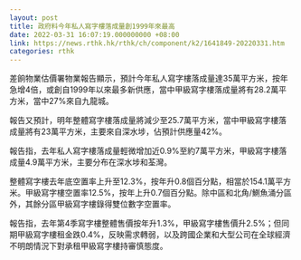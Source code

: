 ```yaml
---
layout: post
title: 政府料今年私人寫字樓落成量創1999年來最高
date: 2022-03-31 16:07:19.000000000 +08:00
link: https://news.rthk.hk/rthk/ch/component/k2/1641849-20220331.htm
categories: rthk
---
```


差餉物業估價署物業報告顯示，預計今年私人寫字樓落成量達35萬平方米，按年急增4倍，或創自1999年以來最多新供應，當中甲級寫字樓落成量將有28.2萬平方米，當中27%來自九龍城。

報告又預計，明年整體寫字樓落成量將減少至25.7萬平方米，當中甲級寫字樓落成量將有23萬平方米，主要來自深水埗，佔預計供應量42%。

報告指，去年私人寫字樓落成量輕微增加近0.9%至約7萬平方米，甲級寫字樓落成量4.9萬平方米，主要分布在深水埗和荃灣。

整體寫字樓去年底空置率上升至12.3%，按年升0.8個百分點，相當於154.1萬平方米。甲級寫字樓空置率12.5%，按年上升0.7個百分點。除中區和北角/鰂魚涌分區外，其餘分區甲級寫字樓錄得雙位數字空置率。

報告指，去年第4季寫字樓整體售價按年升1.3%，甲級寫字樓售價升2.5%；但同期甲級寫字樓租金跌0.4%，反映需求轉弱，以及跨國企業和大型公司在全球經濟不明朗情況下對承租甲級寫字樓持審慎態度。
